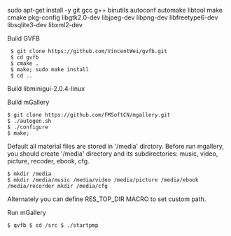 sudo apt-get install -y git gcc g++ binutils autoconf automake libtool make cmake pkg-config libgtk2.0-dev libjpeg-dev libpng-dev libfreetype6-dev libsqlite3-dev libxml2-dev

Build GVFB

```
 $ git clone https://github.com/VincentWei/gvfb.git
 $ cd gvfb
 $ cmake .
 $ make; sudo make install
 $ cd ..
```

Build libminigui-2.0.4-linux


Build mGallery


```
$ git clone https://github.com/FMSoftCN/mgallery.git
$ ./autogen.sh
$ ./configure
$ make;
```

Default all material files are stored in '/media' dirctory. Before run mgallery, you should create '/media' directory and its subdirectories: music, video, picture, recoder, ebook, cfg.

```
$ mkdir /media
$ mkdir /media/music /media/video /media/picture /media/ebook /media/recorder mkdir /media/cfg
```
Alternately you can define RES_TOP_DIR MACRO to set custom path.

Run mGallery

```
$ qvfb $ cd /src $ ./startpmp
```
